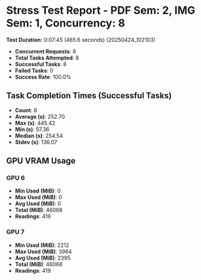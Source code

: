 # Stress Test Report - PDF Sem: 2, IMG Sem: 1, Concurrency: 8

**Test Duration:** 0:07:45 (465.6 seconds) (20250424_102103)

- **Concurrent Requests**: 8
- **Total Tasks Attempted**: 8
- **Successful Tasks**: 8
- **Failed Tasks**: 0
- **Success Rate**: 100.0%

## Task Completion Times (Successful Tasks)

- **Count**: 8
- **Average (s)**: 252.70
- **Max (s)**: 445.42
- **Min (s)**: 57.36
- **Median (s)**: 254.54
- **Stdev (s)**: 136.07

## GPU VRAM Usage

### GPU 6

- **Min Used (MiB)**: 0
- **Max Used (MiB)**: 0
- **Avg Used (MiB)**: 0
- **Total (MiB)**: 46068
- **Readings**: 419

### GPU 7

- **Min Used (MiB)**: 2212
- **Max Used (MiB)**: 3964
- **Avg Used (MiB)**: 2395
- **Total (MiB)**: 46068
- **Readings**: 419


